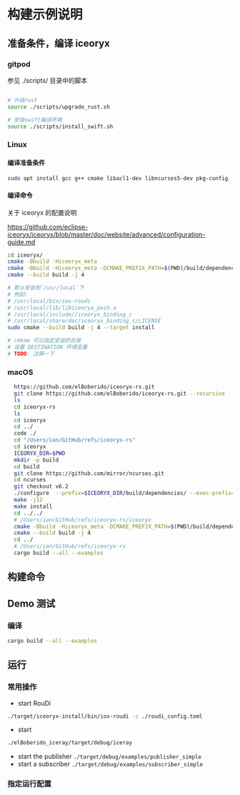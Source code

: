 # 构建示例说明

## 准备条件，编译 iceoryx

### gitpod

参见 ./scripts/ 目录中的脚本

```bash

# 升级rust
source ./scripts/upgrade_rust.sh

# 安装swift编译环境
source ./scripts/install_swift.sh

```

### Linux

#### 编译准备条件

```bash
sudo apt install gcc g++ cmake libacl1-dev libncurses5-dev pkg-config
```

#### 编译命令

关于 iceoryx 的配置说明

<https://github.com/eclipse-iceoryx/iceoryx/blob/master/doc/website/advanced/configuration-guide.md>

```bash
cd iceoryx/
cmake -Bbuild -Hiceoryx_meta
cmake -Bbuild -Hiceoryx_meta -DCMAKE_PREFIX_PATH=$(PWD)/build/dependencies/ -DIOX_MAX_CHUNKS_HELD_PER_SUBSCRIBER_SIMULTANEOUSLY=4
cmake --build build -j 4

# 默认安装到`/usr/local`下
# 例如: 
# /usr/local/bin/iox-roudi
# /usr/local/lib/libiceoryx_posh.a
# /usr/local/include//iceoryx_binding_c
# /usr/local/share/doc/iceoryx_binding_c/LICENSE
sudo cmake --build build -j 4 --target install 

# cmkae 可以指定安装的目录
# 设置 DESTINATION 环境变量
# TODO: 注释一下

```

### macOS

```bash
  https://github.com/elBoberido/iceoryx-rs.git
  git clone https://github.com/elBoberido/iceoryx-rs.git --recursive
  ls
  cd iceoryx-rs
  ls
  cd iceoryx
  cd ../
  code ./
  cd "/Users/ian/GitHub/refs/iceoryx-rs"
  cd iceoryx
  ICEORYX_DIR=$PWD
  mkdir -p build
  cd build
  git clone https://github.com/mirror/ncurses.git
  cd ncurses
  git checkout v6.2
  ./configure  --prefix=$ICEORYX_DIR/build/dependencies/ --exec-prefix=$ICEORYX_DIR/build/dependencies/ --with-termlib
  make -j12
  make install
  cd ../../
  # /Users/ian/GitHub/refs/iceoryx-rs/iceoryx
  cmake -Bbuild -Hiceoryx_meta -DCMAKE_PREFIX_PATH=$(PWD)/build/dependencies/
  cmake --build build -j 4
  cd ../
  # /Users/ian/GitHub/refs/iceoryx-rs
  cargo build --all --examples
```

## 构建命令

## Demo 测试

### 编译

```bash
cargo build --all --examples
```

## 运行

### 常用操作

- start RouDi

```bash
./target/iceoryx-install/bin/iox-roudi -c ./roudi_config.toml 
```

- start

```bash
./elBoberido_iceray/target/debug/iceray
```

- start the publisher `./target/debug/examples/publisher_simple`
- start a subscriber `./target/debug/examples/subscriber_simple`

### 指定运行配置
